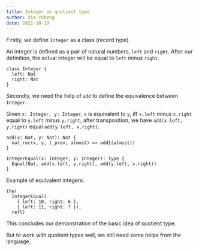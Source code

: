 ```yaml
---
title: Integer as quotient type
author: Xie Yuheng
date: 2021-10-19
---
```


Firstly, we define `Integer` as a class (record type).

An integer is defined as a pair of natural numbers, `left` and `right`.
After our definition, the actual integer will be equal to `left` minus `right`.

``` cicada
class Integer {
  left: Nat
  right: Nat
}
```

Secondly, we need the help of `add` to define the equivalence between `Integer`.

Given `x: Integer, y: Integer`, `x` is equivalent to `y`,
iff `x.left` minus `x.right` equal to `y.left` minus `y.right`,
after transposition, we have `add(x.left, y.right)` equal `add(y.left, x.right)`.

``` cicada
add(x: Nat, y: Nat): Nat {
  nat_rec(x, y, (_prev, almost) => add1(almost))
}

IntegerEqual(x: Integer, y: Integer): Type {
  Equal(Nat, add(x.left, y.right), add(y.left, x.right))
}
```

Example of equivalent integers:

``` cicada
the(
  IntegerEqual(
    { left: 10, right: 6 },
    { left: 11, right: 7 }),
  refl)
```

This concludes our demonstration of the basic idea of quotient type.

But to work with quotient types well,
we still need some helps from the language.
